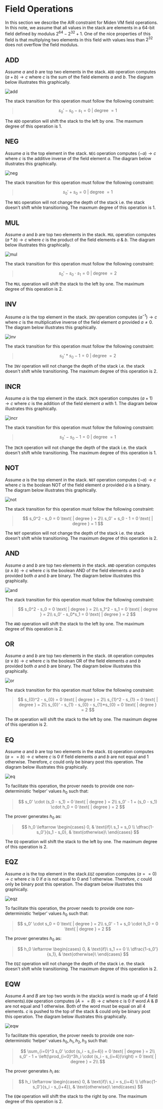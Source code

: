 # Field Operations
In this section we describe the AIR constraint for Miden VM field operations. In this note, we assume that all values in the stack are elements in a 64-bit field defined by modulus $2^{64} − 2^{32} + 1$. One of the nice properties of this field is that multiplying two elements in this field with values less than $2^{32}$ does not overflow the field modulus. 

## ADD
Assume $a$ and $b$ are top two elements in the stack. `ADD` operation computes $(a + b) \rightarrow c$ where $c$ is the sum of the field elements $a$ and $b$. The diagram below illustrates this graphically.

![add](../../assets/design/stack/field_operations/ADD.png)

The stack transition for this operation must follow the following constraint: 

> $$
s_0' - s_0 - s_1 = 0 \text{ | degree } = 1
$$

The `ADD` operation will shift the stack to the left by one. The maxmum degree of this operation is $1$.

## NEG

Assume $a$ is the top element in the stack. `NEG` operation computes $(-a) \rightarrow c$ where $c$ is the additive inverse of the field element $a$. The diagram below illustrates this graphically.

![neg](../../assets/design/stack/field_operations/NEG.png)

The stack transition for this operation must follow the following constraint:

> $$
s_0' + s_0 = 0 \text{ | degree } = 1
$$

The `NEG` operation will not change the depth of the stack i.e. the stack doesn't shift while transitioning. The maxmum degree of this operation is $1$.

## MUL

Assume $a$ and $b$ are top two elements in the stack. `MUL` operation computes $(a * b) \rightarrow c$ where $c$ is the product of the field elements $a$ & $b$. The diagram below illustrates this graphically.

![mul](../../assets/design/stack/field_operations/MUL.png)

The stack transition for this operation must follow the following constraint:

> $$
s_0' - s_0 \cdot s_1 = 0 \text{ | degree } = 2
$$

The `MUL` operation will shift the stack to the left by one. The maximum degree of this operation is $2$.

## INV

Assume $a$ is the top element in the stack. `INV` operation computes $(a^{-1}) \rightarrow c$ where $c$ is the multiplicative inverse of the field element $a$ provided $a \neq 0$. The diagram below illustrates this graphically.

![inv](../../assets/design/stack/field_operations/INV.png)

The stack transition for this operation must follow the following constraint:

> $$
s_0'*s_0 - 1 = 0 \text{ | degree } = 2
$$

The `INV` operation will not change the depth of the stack i.e. the stack doesn't shift while transitioning. The maximum degree of this operation is $2$.

## INCR

Assume $a$ is the top element in the stack. `INCR` operation computes $(a+1) \rightarrow c$ where $c$ is the addition of the field element $a$ with $1$. The diagram below illustrates this graphically.

![incr](../../assets/design/stack/field_operations/INCR.png)


The stack transition for this operation must follow the following constraint:

> $$
s_0' - s_0 - 1 = 0 \text{ | degree } = 1
$$

The `INCR` operation will not change the depth of the stack i.e. the stack doesn't shift while transitioning. The maximum degree of this operation is $1$.

## NOT

Assume $a$ is the top element in the stack. `NOT` operation computes $(\lnot a) \rightarrow c$ where $c$ is the boolean NOT of the field element $a$ provided $a$ is a binary. The diagram below illustrates this graphically.

![not](../../assets/design/stack/field_operations/NOT.png)


The stack transition for this operation must follow the following constraint:

> $$
s_0^2 - s_0 = 0 \text{ | degree } = 2\\ 
s_0' + s_0 - 1 = 0 \text{ | degree } = 1
$$


The `NOT` operation will not change the depth of the stack i.e. the stack doesn't shift while transitioning. The maximum degree of this operation is $2$.

## AND

Assume $a$ and $b$ are top two elements in the stack. `AND` operation computes $(a \land b) \rightarrow c$ where $c$ is the boolean AND of the field elements $a$ and $b$ provided both $a$ and $b$ are binary. The diagram below illustrates this graphically.

![and](../../assets/design/stack/field_operations/AND.png)

The stack transition for this operation must follow the following constraint:

> $$
s_0^2 - s_0 = 0 \text{ | degree } = 2\\
s_1^2 - s_1 = 0 \text{ | degree } = 2\\
s_0' - s_0*s_1 = 0 \text{ | degree } = 2
$$

The `AND` operation will shift the stack to the left by one. The maximum degree of this operation is $2$.

## OR

Assume $a$ and $b$ are top two elements in the stack. `OR` operation computes $(a \lor b) \rightarrow c$ where $c$ is the boolean OR of the field elements $a$ and $b$ provided both $a$ and $b$ are binary. The diagram below illustrates this graphically.

![or](../../assets/design/stack/field_operations/OR.png)

The stack transition for this operation must follow the following constraint:

> $$
s_{0}^2 - s_{0} = 0 \text{ | degree } = 2\\
s_{1}^2 - s_{1} = 0 \text{ | degree } = 2\\
s_{0}' - s_{1} - s_{0} - s_{1}*s_{0} = 0 \text{ | degree } = 2
$$

The `OR` operation will shift the stack to the left by one. The maximum degree of this operation is $2$.

## EQ

Assume $a$ and $b$ are top two elements in the stack. `EQ` operation computes $(a == b) \rightarrow c$ where $c$ is $0$ if field elements $a$ and $b$ are not equal and $1$ otherwise. Therefore, $c$ could only be binary post this operation. The diagram below illustrates this graphically.

![eq](../../assets/design/stack/field_operations/EQ.png)

To facilitate this operation, the prover needs to provide one non-deterministic ‘helper’ values $h_0$ such that:

> $$
s_0' \cdot (s_0 - s_1) = 0 \text{ | degree } = 2\\
s_0' - 1 + (s_0 - s_1) \cdot h_0 = 0 \text{ | degree } = 2
$$

The prover generates $h_0$ as:

> $$
h_0 \leftarrow \begin{cases} 0, & \text{if}\ s_1 = s_0 \\ \dfrac{1-s_0'}{s_1 - s_0}, & \text{otherwise}\ \end{cases}
$$

The `EQ` operation will shift the stack to the left by one. The maximum degree of this operation is $2$.

## EQZ

Assume $a$ is the top element in the stack.`EQZ` operation computes $(a == 0) \rightarrow c$ where $c$ is $0$ if $a$ is not equal to $0$ and $1$ otherwise. Therefore, $c$ could only be binary post this operation. The diagram below illustrates this graphically.

![eqz](../../assets/design/stack/field_operations/EQZ.png)

To facilitate this operation, the prover needs to provide one non-deterministic ‘helper’ values $h_0$ such that:

> $$
s_0' \cdot s_0 = 0 \text{ | degree } = 2\\
s_0' - 1 + s_0 \cdot h_0 = 0 \text{ | degree } = 2
$$

The prover generates $h_0$ as:

> $$
h_0 \leftarrow \begin{cases} 0, & \text{if}\ s_1 == 0 \\ \dfrac{1-s_0'}{s_1}, & \text{otherwise}\ \end{cases}
$$


The `EQZ` operation will not change the depth of the stack i.e. the stack doesn't shift while transitioning.  The maximum degree of this operation is $2$.

## EQW

Assume $A$ and $B$ are top two words in the stack(a word is made up of 4 field elements).`EQW` operation computes $(A == B) \rightarrow c$ where c is $0$ if word $A$ & $B$ are not equal and $1$ otherwise. Both of the word must be equal on all 4 elements. $c$ is pushed to the top of the stack & could only be binary post this operation. The diagram below illustrates this graphically.

![eqw](../../assets/design/stack/field_operations/EQW.png)

To facilitate this operation, the prover needs to provide one non-deterministic ‘helper’ values $h_0, h_1, h_2, h_3$ such that:

> $$
\sum_{i=0}^3 s_0' \cdot (s_i - s_{i+4}) = 0 \text{ | degree } = 2\\
s_0' - 1 + \left(\prod_{i=0}^3h_i \cdot (s_i - s_{i+4})\right) = 0 \text{ | degree } = 2\\
$$

The prover generates $h_i$ as:

> $$
h_i \leftarrow \begin{cases} 0, & \text{if}\ s_i = s_{i+4} \\ \dfrac{1-s_0'}{s_i - s_{i+4}}, & \text{otherwise}\ \end{cases}
$$

The `EQW` operation will shift the stack to the right by one. The maximum degree of this operation is $2$.